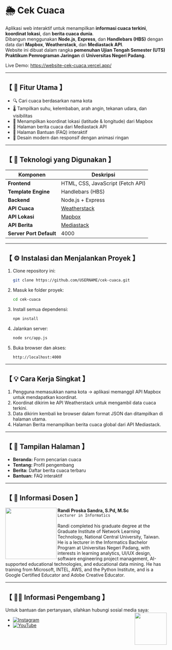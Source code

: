 # 🌦️ Cek Cuaca

Aplikasi web interaktif untuk menampilkan **informasi cuaca terkini**, **koordinat lokasi**, dan **berita cuaca dunia**.  
Dibangun menggunakan **Node.js**, **Express**, dan **Handlebars (HBS)** dengan data dari **Mapbox**, **Weatherstack**, dan **Mediastack API**.  
Website ini dibuat dalam rangka **pemenuhan Ujian Tengah Semester (UTS) Praktikum Pemrograman Jaringan** di **Universitas Negeri Padang**.

Live Demo: https://website-cek-cuaca.vercel.app/

---

## 【 🚀 Fitur Utama 】

- 🔍 Cari cuaca berdasarkan nama kota
- 🌡️ Tampilkan suhu, kelembaban, arah angin, tekanan udara, dan visibilitas
- 📍 Menampilkan koordinat lokasi (latitude & longitude) dari Mapbox
- 📰 Halaman berita cuaca dari Mediastack API
- 💬 Halaman Bantuan (FAQ) interaktif
- 🎨 Desain modern dan responsif dengan animasi ringan

---

## 【 🧩 Teknologi yang Digunakan 】

| Komponen                | Deskripsi                                 |
| ----------------------- | ----------------------------------------- |
| **Frontend**            | HTML, CSS, JavaScript (Fetch API)         |
| **Template Engine**     | Handlebars (HBS)                          |
| **Backend**             | Node.js + Express                         |
| **API Cuaca**           | [Weatherstack](https://weatherstack.com/) |
| **API Lokasi**          | [Mapbox](https://www.mapbox.com/)         |
| **API Berita**          | [Mediastack](https://mediastack.com/)     |
| **Server Port Default** | 4000                                      |

---

## 【 ⚙️ Instalasi dan Menjalankan Proyek 】

1. Clone repository ini:
   ```bash
   git clone https://github.com/USERNAME/cek-cuaca.git
   ```
2. Masuk ke folder proyek:
   ```bash
   cd cek-cuaca
   ```
3. Install semua dependensi:
   ```bash
   npm install
   ```
4. Jalankan server:
   ```bash
   node src/app.js
   ```
5. Buka browser dan akses:
   ```
   http://localhost:4000
   ```

---

## 【 💡 Cara Kerja Singkat 】

1. Pengguna memasukkan nama kota → aplikasi memanggil API Mapbox untuk mendapatkan koordinat.
2. Koordinat dikirim ke API Weatherstack untuk mengambil data cuaca terkini.
3. Data dikirim kembali ke browser dalam format JSON dan ditampilkan di halaman utama.
4. Halaman Berita menampilkan berita cuaca global dari API Mediastack.

---

## 【 📸 Tampilan Halaman 】

- **Beranda:** Form pencarian cuaca
- **Tentang:** Profil pengembang
- **Berita:** Daftar berita cuaca terbaru
- **Bantuan:** FAQ interaktif

---

## 【 📄 Informasi Dosen 】

<img align="left" width="160" src="https://github.com/SirGhazian/praktikum-struktur-data-UNP/assets/142916107/58bffcd0-9983-4a84-9fc6-857c625cb609">

**Randi Proska Sandra, S.Pd, M.Sc** </br>
`Lecturer in Informatics` </br></br>
Randi completed his graduate degree at the Graduate Institute of Network Learning Technology, National Central University, Taiwan. He is a lecturer in the Informatics Bachelor Program at Universitas Negeri Padang, with interests in learning analytics, UI/UX design, software engineering project management, AI-supported educational technologies, and educational data mining. He has training from Microsoft, INTEL, AWS, and the Python Institute, and is a Google Certified Educator and Adobe Creative Educator.

---

## 【 👨‍💻 Informasi Pengembang 】

Untuk bantuan dan pertanyaan, silahkan hubungi sosial media saya:
<img align="right" width="100" src="https://github.com/SirGhazian/praktikum-struktur-data-UNP/assets/142916107/b140fe43-3a57-4295-8493-79d929a5e3b0">

- [![Instagram](https://img.shields.io/badge/Instagram-%23E4405F.svg?logo=Instagram&logoColor=white)](https://instagram.com/ghazian_tza)
- [![YouTube](https://img.shields.io/badge/YouTube-%23FF0000.svg?logo=YouTube&logoColor=white)](https://www.youtube.com/channel/UCIp_064wQ8RqNSEy1asx_4w)

